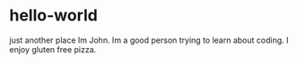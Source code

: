 # hello-world
just another place
Im John. Im a good person trying to learn about coding. I enjoy gluten free pizza.
